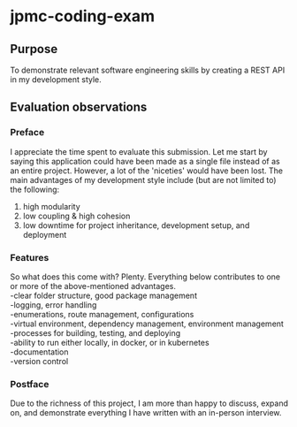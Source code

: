 # jpmc-coding-exam

## Purpose
To demonstrate relevant software engineering skills by creating a REST API in my development style.

## Evaluation observations
### Preface
I appreciate the time spent to evaluate this submission. Let me start by saying this application
could have been made as a single file instead of as an entire project. However, a lot of the 'niceties' would have been lost.
The main advantages of my development style include (but are not limited to) the following:
1) high modularity
2) low coupling & high cohesion
3) low downtime for project inheritance, development setup, and deployment
### Features
So what does this come with? Plenty. Everything below contributes to one or more of the above-mentioned advantages.   
-clear folder structure, good package management  
-logging, error handling  
-enumerations, route management, configurations   
-virtual environment, dependency management, environment management   
-processes for building, testing, and deploying   
-ability to run either locally, in docker, or in kubernetes   
-documentation    
-version control    
### Postface
Due to the richness of this project, I am more than happy to discuss, expand on, and demonstrate everything I 
have written with an in-person interview.
